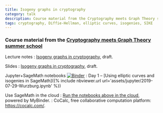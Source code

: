 ```yaml
---
title: Isogeny graphs in cryptography
category: talk
description: Course material from the Cryptography meets Graph Theory summer school
tags: cryptography, Diffie-Hellman, elliptic curves, isogenies, SIKE
---
```


### Course material from the [Cryptography meets Graph Theory summer school](https://ifm.mathematik.uni-wuerzburg.de/summerschool2019/)

Lecture notes
: [Isogeny graphs in cryptography](/wurzburg/wurzburg.pdf), draft.

Slides
: [Isogeny graphs in cryptography](/wurzburg/slides.pdf), draft.

Jupyter+SageMath notebooks [![Binder](https://mybinder.org/badge.svg)](https://mybinder.org/v2/gh/defeo/wurzburg/master)
: Day 1 – [Using elliptic curves and isogenies in SageMath]({% include nbviewer.url url='assets/jupyter/2019-07-29-Wurzburg.ipynb' %})

Use SageMath in the cloud
: [Run the notebooks above in the
  cloud](https://mybinder.org/v2/gh/defeo/wurzburg/master),
  powered by MyBinder.
: CoCalc, free collaborative computation platform:
  <https://cocalc.com/>.
